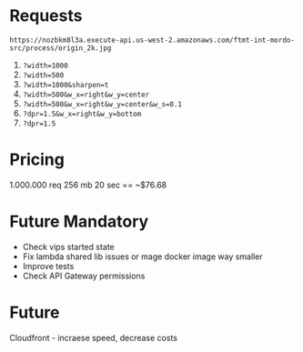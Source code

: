 # Requests
`https://nozbkm8l3a.execute-api.us-west-2.amazonaws.com/ftmt-int-mordo-src/process/origin_2k.jpg`

1. `?width=1000`
2. `?width=500`
7. `?width=1000&sharpen=t`
3. `?width=500&w_x=right&w_y=center`
4. `?width=500&w_x=right&w_y=center&w_s=0.1`
5. `?dpr=1.5&w_x=right&w_y=bottom`
6. `?dpr=1.5`

# Pricing
1.000.000 req
256 mb
20 sec
== ~$76.68

# Future Mandatory
* Check vips started state
* Fix lambda shared lib issues or mage docker image way smaller
* Improve tests
* Check API Gateway permissions
# Future 
Cloudfront - incraese speed, decrease costs
